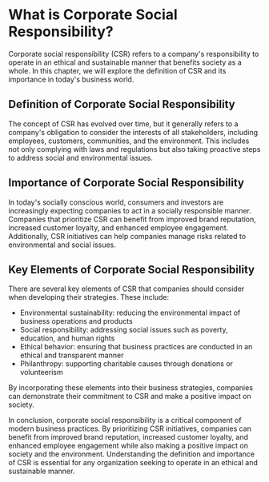 What is Corporate Social Responsibility?
=============================================================================================

Corporate social responsibility (CSR) refers to a company's responsibility to operate in an ethical and sustainable manner that benefits society as a whole. In this chapter, we will explore the definition of CSR and its importance in today's business world.

Definition of Corporate Social Responsibility
---------------------------------------------

The concept of CSR has evolved over time, but it generally refers to a company's obligation to consider the interests of all stakeholders, including employees, customers, communities, and the environment. This includes not only complying with laws and regulations but also taking proactive steps to address social and environmental issues.

Importance of Corporate Social Responsibility
---------------------------------------------

In today's socially conscious world, consumers and investors are increasingly expecting companies to act in a socially responsible manner. Companies that prioritize CSR can benefit from improved brand reputation, increased customer loyalty, and enhanced employee engagement. Additionally, CSR initiatives can help companies manage risks related to environmental and social issues.

Key Elements of Corporate Social Responsibility
-----------------------------------------------

There are several key elements of CSR that companies should consider when developing their strategies. These include:

* Environmental sustainability: reducing the environmental impact of business operations and products
* Social responsibility: addressing social issues such as poverty, education, and human rights
* Ethical behavior: ensuring that business practices are conducted in an ethical and transparent manner
* Philanthropy: supporting charitable causes through donations or volunteerism

By incorporating these elements into their business strategies, companies can demonstrate their commitment to CSR and make a positive impact on society.

In conclusion, corporate social responsibility is a critical component of modern business practices. By prioritizing CSR initiatives, companies can benefit from improved brand reputation, increased customer loyalty, and enhanced employee engagement while also making a positive impact on society and the environment. Understanding the definition and importance of CSR is essential for any organization seeking to operate in an ethical and sustainable manner.
